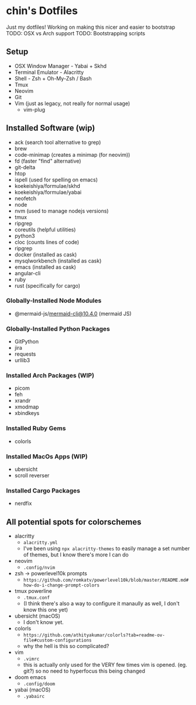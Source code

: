 # chin's Dotfiles

Just my dotfiles! Working on making this nicer and easier to bootstrap
TODO: OSX vs Arch support
TODO: Bootstrapping scripts

## Setup

- OSX Window Manager - Yabai + Skhd
- Terminal Emulator - Alacritty
- Shell - Zsh + Oh-My-Zsh / Bash
- Tmux
- Neovim
- Git
- Vim (just as legacy, not really for normal usage)
  - vim-plug

## Installed Software (wip)

- ack (search tool alternative to grep)
- brew
- code-minimap (creates a minimap (for neovim))
- fd (faster "find" alternative)
- git-delta
- htop
- ispell (used for spelling on emacs)
- koekeishiya/formulae/skhd
- koekeishiya/formulae/yabai
- neofetch
- node
- nvm (used to manage nodejs versions)
- tmux
- ripgrep
- coreutils (helpful utilities)
- python3
- cloc (counts lines of code)
- ripgrep
- docker (installed as cask)
- mysqlworkbench (installed as cask)
- emacs (installed as cask)
- angular-cli
- ruby
- rust (specifically for cargo)

### Globally-Installed Node Modules

- @mermaid-js/mermaid-cli@10.4.0 (mermaid JS)

### Globally-Installed Python Packages

- GitPython
- jira
- requests
- urllib3

### Installed Arch Packages (WIP)

- picom
- feh
- xrandr
- xmodmap
- xbindkeys

### Installed Ruby Gems

- colorls

### Installed MacOs Apps (WIP)

- ubersicht
- scroll reverser

### Installed Cargo Packages

- nerdfix

## All potential spots for colorschemes

- alacritty
    - `alacritty.yml`
    - I've been using `npx alacritty-themes` to easily manage a set number of themes, but I know there's more I can do
- neovim
    - `.config/nvim`
- zsh -> powerlevel10k prompts
    - `https://github.com/romkatv/powerlevel10k/blob/master/README.md#how-do-i-change-prompt-colors`
- tmux powerline
    - `.tmux.conf`
    - (I think there's also a way to configure it manaully as well, I don't know this one yet)
- ubersicht (macOS)
    - I don't know yet. 
- colorls  
    - `https://github.com/athityakumar/colorls?tab=readme-ov-file#custom-configurations`
    - why the hell is this so complicated?
- vim
    - `.vimrc`
    - this is actually only used for the VERY few times vim is opened. (eg. git?) so no need to hyperfocus this being changed
- doom emacs
    - `.config/doom`
- yabai (macOS)
    - `.yabairc`
